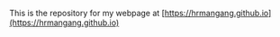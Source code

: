 This is the repository for my webpage at [https://hrmangang.github.io](https://hrmangang.github.io) 
